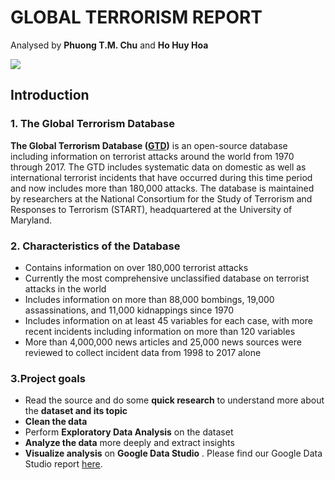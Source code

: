 # GLOBAL TERRORISM REPORT
Analysed by **Phuong T.M. Chu** and **Ho Huy Hoa** 

![](https://www.start.umd.edu/gtd/images/START_GlobalTerrorismDatabase_TerroristAttacksConcentrationIntensityMap_45Years.png)

## Introduction

### 1. The Global Terrorism Database
**The Global Terrorism Database ([GTD](https://www.start.umd.edu/gtd/))** is an open-source database including information on terrorist attacks around the world from 1970 through 2017. The GTD includes systematic data on domestic as well as international terrorist incidents that have occurred during this time period and now includes more than 180,000 attacks. The database is maintained by researchers at the National Consortium for the Study of Terrorism and Responses to Terrorism (START), headquartered at the University of Maryland.

### 2. Characteristics of the Database
- Contains information on over 180,000 terrorist attacks
- Currently the most comprehensive unclassified database on terrorist attacks in the world
- Includes information on more than 88,000 bombings, 19,000 assassinations, and 11,000 kidnappings since 1970
- Includes information on at least 45 variables for each case, with more recent incidents including information on more than 120 variables
- More than 4,000,000 news articles and 25,000 news sources were reviewed to collect incident data from 1998 to 2017 alone

### 3.Project goals
- Read the source and do some **quick research** to understand more about the **dataset and its topic**
- **Clean the data**
- Perform **Exploratory Data Analysis** on the dataset
- **Analyze the data** more deeply and extract insights
- **Visualize analysis** on **Google Data Studio** . Please find our Google Data Studio report [here](https://datastudio.google.com/open/1qgH08qHKrJUIfveZQLTSEiWpAQcMCC5G).
